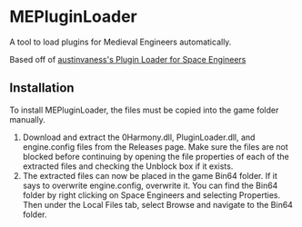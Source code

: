 # MEPluginLoader
A tool to load plugins for Medieval Engineers automatically.

Based off of [austinvaness's Plugin Loader for Space Engineers](https://github.com/sepluginloader/PluginLoader)

## Installation

To install MEPluginLoader, the files must be copied into the game folder manually.
1. Download and extract the 0Harmony.dll, PluginLoader.dll, and engine.config files from the Releases page. Make sure the files are not blocked before continuing by opening the file properties of each of the extracted files and checking the Unblock box if it exists. 
2. The extracted files can now be placed in the game Bin64 folder. If it says to overwrite engine.config, overwrite it. You can find the Bin64 folder by right clicking on Space Engineers and selecting Properties. Then under the Local Files tab, select Browse and navigate to the Bin64 folder. 
